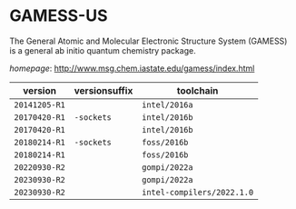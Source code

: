 # GAMESS-US

The General Atomic and Molecular Electronic Structure System (GAMESS)  is a general ab initio quantum chemistry package.

*homepage*: <http://www.msg.chem.iastate.edu/gamess/index.html>

version | versionsuffix | toolchain
--------|---------------|----------
``20141205-R1`` |  | ``intel/2016a``
``20170420-R1`` | ``-sockets`` | ``intel/2016b``
``20170420-R1`` |  | ``intel/2016b``
``20180214-R1`` | ``-sockets`` | ``foss/2016b``
``20180214-R1`` |  | ``foss/2016b``
``20220930-R2`` |  | ``gompi/2022a``
``20230930-R2`` |  | ``gompi/2022a``
``20230930-R2`` |  | ``intel-compilers/2022.1.0``
